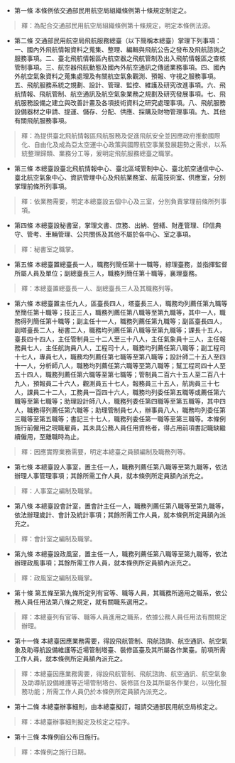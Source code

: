 * 第一條 本條例依交通部民用航空局組織條例第十條規定制定之。

> 釋：為配合交通部民用航空局組織條例第十條規定，明定本條例法源。

* 第二條 交通部民用航空局飛航服務總臺（以下簡稱本總臺）掌理下列事項：一、國內外飛航情報資料之蒐集、整理、編輯與飛航公告之發布及飛航諮詢之服務事項。二、臺北飛航情報區內航空器之飛航管制及出入飛航情報區之查核管制事項。三、航空器飛航動態及國內外航空通訊之傳遞業務事項。四、國內外航空氣象資料之蒐集處理及有關航空氣象觀測、預報、守視之服務事項。五、飛航服務系統之規劃、設計、管理、監控、維護及研究改進事項。六、飛航情報、飛航管制、航空通訊及航空氣象業務之規劃及研究發展事項。七、飛航服務設備之建立與改善計畫及各項技術資料之研究處理事項。八、飛航服務設備器材之申請、提運、儲存、分配、供應、採購及財物管理事項。九、其他有關飛航服務事項。

> 釋：為提供臺北飛航情報區飛航服務及促進飛航安全並因應政府推動國際化、自由化及成為亞太空運中心政策與國際航空事業發展趨勢之需求，以系統整理歸類、業務分工等，爰明定飛航服務總臺之職掌。

* 第三條 本總臺設臺北飛航情報中心、臺北區域管制中心、臺北航空通信中心、臺北航空氣象中心、資訊管理中心及飛航業務室、航電技術室、供應室，分別掌理前條所列事項。

> 釋：依業務需要，明定本總臺設五個中心及三室，分別負責掌理前條所列事項。

* 第四條 本總臺設秘書室，掌理文書、庶務、出納、營繕、財產管理、印信典守、管考、車輛管理、公共關係及其他不屬於各中心、室之事項。

> 釋：秘書室之職掌。

* 第五條 本總臺置總臺長一人，職務列簡任第十一職等，綜理臺務，並指揮監督所屬人員及單位；副總臺長三人，職務列簡任第十職等，襄理臺務。

> 釋：本總臺置總臺長一人、副總臺長三人及其職務列等。

* 第六條 本總臺置主任九人，區臺長四人，塔臺長三人，職務均列薦任第九職等至簡任第十職等；技正三人，職務列薦任第八職等至第九職等，其中一人，職務得列簡任第十職等；副主任十一人，職務列薦任第九職等；副區臺長四人，副塔臺長二人，秘書二人，職務均列薦任第八職等至第九職等；課長十五人，臺長四十四人，主任管制員三十二人至三十八人，主任氣象員十三人，主任報務員七人，主任航詢員八人，工程司十人，職務均列薦任第八職等；副工程司十七人，專員七人，職務均列薦任第七職等至第八職等；設計師二十五人至四十一人，分析師八人，職務均列薦任第六職等至第八職等；幫工程司四十人至五十四人，職務列薦任第六職等至第七職等；管制員二百六十五人至二百八十九人，預報員二十六人，觀測員五十七人，報務員三十五人，航詢員三十七人，課員二十二人，工務員一百四十六人，職務均列委任第五職等或薦任第六職等至第七職等；助理設計師八人，職務列委任第四職等至第五職等，其中四人，職務得列薦任第六職等；助理管制員七人，辦事員八人，職務均列委任第三職等至第五職等；書記三十七人，職務列委任第一職等至第三職等。本條例施行前僱用之現職雇員，其未具公務人員任用資格者，得占用前項書記職缺繼續僱用，至離職時為止。

> 釋：因應實際業務需要，明定本總臺之員額編制及職務列等。

* 第七條 本總臺設人事室，置主任一人，職務列薦任第八職等至第九職等，依法辦理人事管理事項；其餘所需工作人員，就本條例所定員額內派充之。

> 釋：人事室之編制及職掌。

* 第八條 本總臺設會計室，置會計主任一人，職務列薦任第八職等至第九職等，依法辦理歲計、會計及統計事項；其餘所需工作人員，就本條例所定員額內派充之。

> 釋：會計室之編制及職掌。

* 第九條 本總臺設政風室，置主任一人，職務列薦任第八職等至第九職等，依法辦理政風事項；其餘所需工作人員，就本條例所定員額內派充之。

> 釋：政風室之編制及職掌。

* 第十條 第五條至第九條所定列有官等、職等人員，其職務所適用之職系，依公務人員任用法第八條之規定，就有關職系選用之。

> 釋：本總臺列有官等、職等人員進用之職系，依據公務人員任用法有關規定辦理。

* 第十一條 本總臺因應業務需要，得設飛航管制、飛航諮詢、航空通訊、航空氣象及助導航設備維護等近場管制塔臺、裝修區臺及其所屬各作業臺。前項所需工作人員，就本條例所定員額內派充之。

> 釋：本總臺因應業務需要，得設飛航管制、飛航諮詢、航空通訊、航空氣象及助導航設備維護等近場管制塔台、裝修區台及其所屬各作業台，以強化服務功能；所需工作人員仍於本條例所定員額內派充之。

* 第十二條 本總臺辦事細則，由本總臺擬訂，報請交通部民用航空局核定之。

> 釋：本總臺辦事細則擬定及核定之程序。

* 第十三條 本條例自公布日施行。

> 釋：本條例之施行日期。

